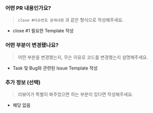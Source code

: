 ### 어떤 PR 내용인가요?
> `close #이슈번호 문제내용` 과 같은 형식으로 작성해주세요.

- close #1 필요한 Template 작성

### 어떤 부분이 변경됐나요?
> 어떤 부분을 변경했는지, 무슨 이유로 코드를 변경했는지 설명해주세요.

- Task 및 Bug와 관련된 Issue Template 작성

### 추가 정보 (선택)
> 리뷰어가 특별히 봐주었으면 하는 부분이 있다면 작성해주세요.

- 해당 없음
